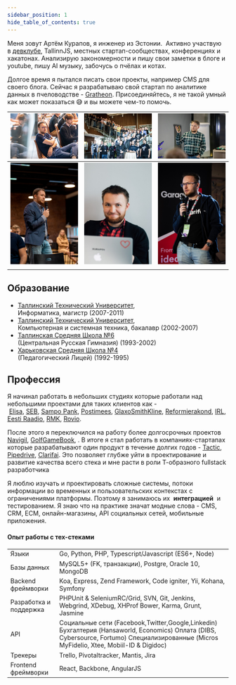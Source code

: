 ```yaml
---
sidebar_position: 1
hide_table_of_contents: true
---
```


Меня зовут Артём Курапов, я инженер из Эстонии. 
Активно участвую в [девклубе](http://devclub.eu/), TallinnJS, местных стартап-сообществах, конференциях и хакатонах.
Анализирую закономерности и пишу свои заметки в блоге и youtube, пишу AI музыку, забочусь о пчёлах и котах.

Долгое время я пытался писать свои проекты, например CMS для своего блога.
Сейчас я разрабатываю свой стартап по аналитике данных в пчеловодстве - [Gratheon](http://gratheon.com/). 
Присоединяйтесь, я не такой умный как может показаться 😅 и вы можете чем-то помочь.

| ![](img/453313974_10161913384892973_412011336903824679_n.jpg) | ![](img/463243963_8676003669109668_4353739523030546491_n.jpg) | ![](img/321807530_472159588437166_4641923530868845633_n.jpg) |
| ------------------------------------------------------------- | ------------------------------------------------------------- | ------------------------------------------------------------ |
| ![](img/387850462_890757472584931_9024092767459998811_n.jpg)  | ![](img/IMG_3599.jpg)                                         | ![](img/399275275_750135310479095_4769808596453906481_n.jpg) |
|                                                               |                                                               |                                                              |

## Образование

- [Таллинский Технический Университет](http://ttu.ee/),  
    Информатика, магистр (2007-2011)
- [Таллинский Технический Университет](http://ttu.ee/),  
    Компьютерная и системная техника, бакалавр (2002-2007)
- [Таллинская Средняя Школа №6  
    ](http://www.kvg.tln.edu.ee/)(Центральная Русская Гимназия) (1993-2002)
- [Харьковская Средняя Школа №4  
    ](http://lyceum4.edu.kh.ua/)(Педагогический Лицей) (1992-1995)

## Профессия

Я начинал работать в небольших студиях которые работали над небольшими проектами для таких клиентов как - [Elisa](http://www.elisa.ee/), [SEB](http://www.seb.ee/), [Sampo Pank](http://www.sampopank.ee/), [Postimees](http://postimees.ee/), [GlaxoSmithKline](http://gsk.ee/), [Reformierakond](http://www.reform.ee/), [IRL](http://www.irl.ee/), [Eesti Raadio](http://www.err.ee/), [RMK](http://rmk.ee/), [Rovio](http://rovio.com/). 

После этого я переключился на работу более долгосрочных проектов [Navigil](https://www.navigil.com/),  [GolfGameBook](https://golfgamebook.com/), . В итоге я стал работать в компаниях-стартапах которые разрабатывают один продукт в течение долгих годов - [Tactic](https://tacticrealtime.com/), [Pipedrive](https://www.pipedrive.com/), [Clarifai](https://clarifai.com/). Это позволяет глубже уйти в проектирование и развитие качества всего стека и мне расти в роли Т-образного fullstack разработчика

Я люблю изучать и проектировать сложные системы, потоки информации во временных и пользовательских контекстах с ограничениями платформы. Поэтому я занимаюсь их  **интеграцией**  и тестированием. Я знаю что на практике значат модные слова - CMS, CRM, ECM, онлайн-магазины, API социальных сетей, мобильные приложения.

#### Опыт работы с тех-стеками

|                        |                                                                                                                                                                                             |
| ---------------------- | ------------------------------------------------------------------------------------------------------------------------------------------------------------------------------------------- |
| Языки                  | Go, Python, PHP, Typescript/Javascript (ES6+, Node)                                                                                                                                         |
| Базы данных            | MySQL5+ (FK, транзакции), Postgre, Oracle 10, MongoDB                                                                                                                                       |
| Backend фреймворки     | Koa, Express, Zend Framework, Code igniter, Yii, Kohana, Symfony                                                                                                                            |
| Разработка и поддержка | PHPUnit & SeleniumRC/Grid, SVN, Git, Jenkins, Webgrind, XDebug, XHProf Bower, Karma, Grunt, Jasmine                                                                                         |
| API                    | Социальные сети (Facebook,Twitter,Google,Linkedin) Бухгалтерия (Hansaworld, Economics) Оплата (DIBS, Cybersource, Fortumo) Специализированные (Micros MyFidelio, Xtee, Mobiil-ID & Digidoc) |
| Трекеры                | Trello, Pivotaltracker, Mantis, Jira                                                                                                                                                        |
| Frontend фреймворки    | React, Backbone, AngularJS                                                                                                                                                                  |
